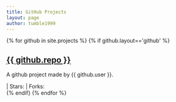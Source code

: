 ```yaml
---
title: GitHub Projects
layout: page
author: tumble1999
---
```

<head>
<script src="https://ajax.microsoft.com/ajax/jquery/jquery-1.4.2.min.js" type="text/javascript"></script>
<script src="/js/projects.js"></script>
</head>


{% for github in site.projects %}
{% if github.layout=='github' %}
<div class="github" data-user="{{ github.user }}" data-repo="{{ github.repo }}" >
<a href="{{ github.url }}"><h2 class="projectTitle">{{ github.repo }}</h2></a>
<p class="projectDescription">A github project made by {{ github.user }}.</p>
  <a class="projectLanguageURL"><span class="projectLanguage"></span></a> |
   <a class="projectStarsURL">Stars: <span class="projectStars"></span></a> |
  <a class="projectForksURL">Forks: <span class="projectForks"></span></a>
</div>
{% endif}
{% endfor %}
